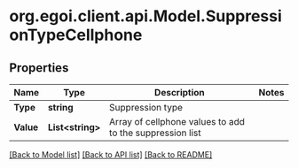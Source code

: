 
# org.egoi.client.api.Model.SuppressionTypeCellphone

## Properties

Name | Type | Description | Notes
------------ | ------------- | ------------- | -------------
**Type** | **string** | Suppression type | 
**Value** | **List&lt;string&gt;** | Array of cellphone values to add to the suppression list | 

[[Back to Model list]](../README.md#documentation-for-models)
[[Back to API list]](../README.md#documentation-for-api-endpoints)
[[Back to README]](../README.md)

